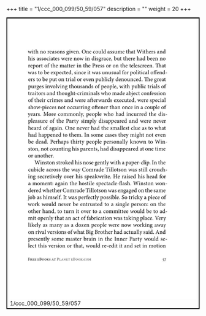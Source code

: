 +++
title = "1/ccc_000_099/50_59/057"
description = ""
weight = 20
+++

<table style="border:2px solid black;max-width:800px;max-height:800px;" 
><tr><td><img class="center-fit-jpg"
src="/jpg_/out_jpg_1984__057.jpg"  >1/ccc_000_099/50_59/057</img></td></tr></table>